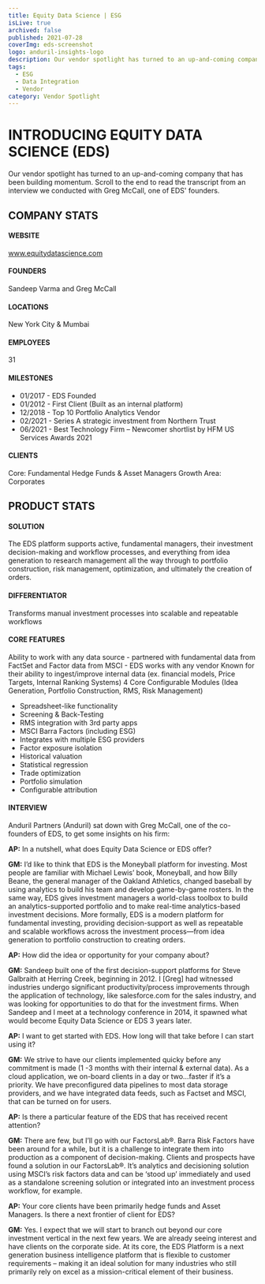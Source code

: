 ```yaml
---
title: Equity Data Science | ESG
isLive: true
archived: false
published: 2021-07-28 
coverImg: eds-screenshot
logo: anduril-insights-logo
description: Our vendor spotlight has turned to an up-and-coming company that has been building momentum. Scroll to the end to read the transcript from an interview we conducted with Greg McCall, one of EDS' founders.
tags:
  - ESG
  - Data Integration
  - Vendor
category: Vendor Spotlight
---
```


<markdown-generic-image dark title="EDS Screenshot" pre-path="newsletter/inserts/" filename="anduril-insights-logo" caption=""></markdown-generic-image>

# INTRODUCING EQUITY DATA SCIENCE (EDS)

Our vendor spotlight has turned to an up-and-coming company that has been building momentum. Scroll to the end to read the transcript from an interview we conducted with Greg McCall, one of EDS' founders.

<markdown-generic-image pre-path="newsletter/inserts/" fetch-format="png" filename="eds-screenshot" caption=""></markdown-generic-image>


## COMPANY STATS

<markdown-divider></markdown-divider>


#### WEBSITE
www.equitydatascience.com

#### FOUNDERS
Sandeep Varma and Greg McCall

#### LOCATIONS
New York City & Mumbai
#### EMPLOYEES
31
#### MILESTONES

<ul>
  <li>01/2017 - EDS Founded</li>
  <li>01/2012 - First Client (Built as an internal platform)</li>
  <li>12/2018 - Top 10 Portfolio Analytics Vendor</li>
  <li>02/2021 - Series A strategic investment from Northern Trust</li>
  <li>06/2021 - Best Technology Firm – Newcomer shortlist by HFM US Services Awards 2021</li>
</ul>

#### CLIENTS
Core: Fundamental Hedge Funds & Asset Managers
Growth Area: Corporates
## PRODUCT STATS
<markdown-divider></markdown-divider>
 

#### SOLUTION
The EDS platform supports active, fundamental managers, their investment decision-making and workflow processes, and everything from idea generation to research management all the way through to portfolio construction, risk management, optimization, and ultimately the creation of orders.
#### DIFFERENTIATOR
Transforms manual investment processes into scalable and repeatable workflows
#### CORE FEATURES
Ability to work with any data source - partnered with fundamental data from FactSet and Factor data from MSCI - EDS works with any vendor
Known for their ability to ingest/improve internal data (ex. financial models, Price Targets, Internal Ranking Systems)
4 Core Configurable Modules (Idea Generation, Portfolio Construction, RMS, Risk Management)

<ul>
<li>Spreadsheet-like functionality</li>
<li>Screening & Back-Testing</li>
<li>RMS integration with 3rd party apps </li>
<li>MSCI Barra Factors (including ESG)</li>
<li>Integrates with multiple ESG providers</li>
<li>Factor exposure isolation</li>
<li>Historical valuation</li>
<li>Statistical regression</li>
<li>Trade optimization</li>
<li>Portfolio simulation</li>
<li>Configurable attribution</li>
</ul>

#### INTERVIEW
 
Anduril Partners (Anduril) sat down with Greg McCall, one of the co-founders of EDS, to get some insights on his firm:

**AP:** In a nutshell, what does Equity Data Science or EDS offer?

**GM:** I’d like to think that EDS is the Moneyball platform for investing.  Most people are familiar with Michael Lewis’ book, Moneyball, and how Billy Beane, the general manager of the Oakland Athletics, changed baseball by using analytics to build his team and develop game-by-game rosters. In the same way, EDS gives investment managers a world-class toolbox to build an analytics-supported portfolio and to make real-time analytics-based investment decisions.
More formally, EDS is a modern platform for fundamental investing, providing decision-support as well as repeatable and scalable workflows across the investment process—from idea generation to portfolio construction to creating orders.

<markdown-divider></markdown-divider>

**AP:** How did the idea or opportunity for your company about?

**GM:** Sandeep built one of the first decision-support platforms for Steve Galbraith at Herring Creek, beginning in 2012. I [Greg] had witnessed industries undergo significant productivity/process improvements through the application of technology, like salesforce.com for the sales industry, and was looking for opportunities to do that for the investment firms. When Sandeep and I meet at a technology conference in 2014, it spawned what would become Equity Data Science or EDS 3 years later.

<markdown-divider></markdown-divider>

**AP:** I want to get started with EDS. How long will that take before I can start using it?

**GM:** We strive to have our clients implemented quicky before any commitment is made (1 -3 months with their internal & external data). As a cloud application, we on-board clients in a day or two…faster if it’s a priority. We have preconfigured data pipelines to most data storage providers, and we have integrated data feeds, such as Factset and MSCI, that can be turned on for users.

<markdown-divider mx="20"></markdown-divider>

**AP:** Is there a particular feature of the EDS that has received recent attention?

**GM:** There are few, but I’ll go with our FactorsLab®. Barra Risk Factors have been around for a while, but it is a challenge to integrate them into production as a component of decision-making. Clients and prospects have found a solution in our FactorsLab®. It’s analytics and decisioning solution using MSCI’s risk factors data and can be ‘stood up’ immediately and used as a standalone screening solution or integrated into an investment process workflow, for example.

<markdown-divider></markdown-divider>

**AP:** Your core clients have been primarily hedge funds and Asset Managers. Is there a next frontier of client for EDS?

**GM:** Yes. I expect that we will start to branch out beyond our core investment vertical in the next few years. We are already seeing interest and have clients on the corporate side. At its core, the EDS Platform is a next generation business intelligence platform that is flexible to customer requirements – making it an ideal solution for many industries who still primarily rely on excel as a mission-critical element of their business.
